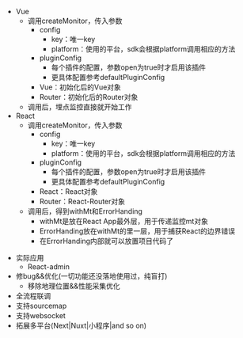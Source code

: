 <!-- 用法 -->
* Vue
  * 调用createMonitor，传入参数
    * config
      * key：唯一key
      * platform：使用的平台，sdk会根据platform调用相应的方法
    * pluginConfig
      * 每个插件的配置，参数open为true时才启用该插件
      * 更具体配置参考defaultPluginConfig
    * Vue：初始化后的Vue对象
    * Router：初始化后的Router对象
  * 调用后，埋点监控直接就开始工作
* React
  * 调用createMonitor，传入参数
    * config
      * key：唯一key
      * platform：使用的平台，sdk会根据platform调用相应的方法
    * pluginConfig
      * 每个插件的配置，参数open为true时才启用该插件
      * 更具体配置参考defaultPluginConfig
    * React：React对象
    * Router：React-Router对象 
  * 调用后，得到withMt和ErrorHanding
    * withMt是放在React App最外层，用于传递监控mt对象
    * ErrorHanding放在withMt的里一层，用于捕获React的边界错误
    * 在ErrorHanding内部就可以放置项目代码了

<!-- TO DO LIST -->
* 实际应用
  * React-admin
* 修bug&&优化(一切功能还没落地使用过，纯盲打)
  * 移除地理位置&&性能采集优化
* 全流程联调
* 支持sourcemap
* 支持websocket
* 拓展多平台(Next|Nuxt|小程序|and so on)